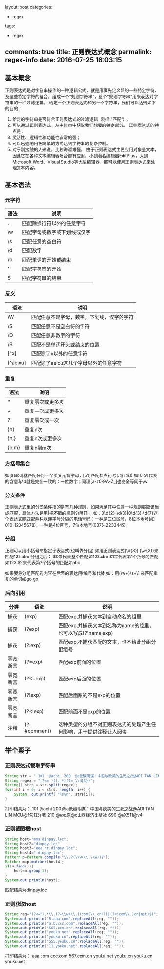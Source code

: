 layout: post
categories:
- regex

tags: 
- regex

comments: true
title: 正则表达式概念
permalink: regex-info
date: 2016-07-25 16:03:15
---
## 基本概念

正则表达式是对字符串操作的一种逻辑公式，就是用事先定义好的一些特定字符、及这些特定字符的组合，组成一个“规则字符串”，这个“规则字符串”用来表达对字符串的一种过滤逻辑。
给定一个正则表达式和另一个字符串，我们可以达到如下的目的：
1. 给定的字符串是否符合正则表达式的过滤逻辑（称作“匹配”）；
2. 可以通过正则表达式，从字符串中获取我们想要的特定部分。
正则表达式的特点是：
1. 灵活性、逻辑性和功能性非常的强；
2. 可以迅速地用极简单的方式达到字符串的复杂控制。
3. 对于刚接触的人来说，比较晦涩难懂。
由于正则表达式主要应用对象是文本，因此它在各种文本编辑器场合都有应用，小到著名编辑器EditPlus，大到Microsoft Word、Visual Studio等大型编辑器，都可以使用正则表达式来处理文本内容。

## 基本语法

### 元字符

语法 | 说明 
-----|------
. | 匹配除换行符以外的任意字符
\w | 匹配字母或数字或下划线或汉字
\s | 匹配任意的空白符
\d | 匹配数字
\b | 匹配单词的开始或结束
^ | 匹配字符串的开始
$ | 匹配字符串的结束


### 反义

语法 | 说明 
-----|------
\W | 匹配任意不是字母，数字，下划线，汉字的字符
\S | 匹配任意不是空白符的字符
\D | 匹配任意非数字的字符
\B | 匹配不是单词开头或结束的位置
[^x] | 匹配除了x以外的任意字符
[^aeiou] | 匹配除了aeiou这几个字母以外的任意字符


### 重复
语法 | 说明 
-----|------
* | 重复零次或更多次
+ | 重复一次或更多次
? | 重复零次或一次
{n} | 重复n次
{n,} | 重复n次或更多次
{n,m} | 重复n到m次


### 方括号集合
如[aeiou]就匹配任何一个英文元音字母，[.?!]匹配标点符号(.或?或!)
如[0-9]代表的含意与\d就是完全一致的：一位数字；同理[a-z0-9A-Z_]也完全等同于\w

### 分支条件
正则表达式里的分支条件指的是有几种规则，如果满足其中任意一种规则都应该当成匹配，具体方法是用|把不同的规则分隔开。
如：0\d{2}-\d{8}|0\d{3}-\d{7}这个表达式能匹配两种以连字号分隔的电话号码：一种是三位区号，8位本地号(如010-12345678)，一种是4位区号，7位本地号(0376-2233445)。

### 分组
正则可以用小括号来指定子表达式(也叫做分组)
如用正则表达式(\d{3}).(\w{3})来匹配123.abc
分组之后：
$0来代表整个匹配如123.abc
$1来代表第1个括号的匹配如123
$2来代表第2个括号的匹配如abc
 
如果要将分组匹配的内容在后面的表达用\编号和代替
如：用(\w+)\s+\1 来匹配重复的单词如go go

### 后向引用
分类 | 语法 | 说明 
-----|-----|------
捕获 | (exp) | 匹配exp,并捕获文本到自动命名的组里
捕获  | (?<name>exp) | 匹配exp,并捕获文本到名称为name的组里，也可以写成(?'name'exp)
捕获  | (?:exp) | 匹配exp,不捕获匹配的文本，也不给此分组分配组号
零宽断言  | (?=exp)  | 匹配exp前面的位置
零宽断言  | (?<=exp)  | 匹配exp后面的位置
零宽断言  | (?!exp)  | 匹配后面跟的不是exp的位置
零宽断言  | (?<!exp)  | 匹配前面不是exp的位置
注释  | (?#comment)  | 这种类型的分组不对正则表达式的处理产生任何影响，用于提供注释让人阅读

## 举个栗子

### 正则表达式截取字符串
``` java
String str = " 101  @achi  200  @a低碳阴谋：中国与欧美的生死之战@ADI TAN LIN MOU@f勾红洋著  210  @a太原@c山西经济出版社  690  @aX511@v4"; 
String regex = "(?<= )([.]*)(?= \\d{3})"; 
String[] strs = str.split(regex); 
for(int i = 0; i < strs. length; i++) { 
    System. out.printf( "%s%n", strs[i]); 
}
```
打印结果为：
 101  @achi
 200  @a低碳阴谋：中国与欧美的生死之战@ADI TAN LIN MOU@f勾红洋著
 210  @a太原@c山西经济出版社
 690  @aX511@v4

### 正则截图根host
```java
String host="mms.dinpay.loc";
String host2="dinpay.loc";
String host3="eee.rr.dinpay.loc";
String host4=".dinpay.loc";
Pattern p=Pattern.compile("\\.?(\\w+\\.\\w+)$");
Matcher m=p.matcher(host4);
if(m.find()){
    host=m.group(1);
}
System.out.println(host);
```
匹配结果为dinpay.loc

### 正则获取host

```java
String reg="(?<=^).*\\.(?=\\w+\\.((com(\\.cn)?)|(?<!com\\.)cn|net)$)";
System.out.println("5.aaa.com".replaceAll(reg, ""));
System.out.println("a.b.ccc.com".replaceAll(reg, ""));
System.out.println("567.com.cn".replaceAll(reg, ""));
System.out.println("youku.net".replaceAll(reg, ""));
System.out.println("youku.cn".replaceAll(reg, ""));
System.out.println("555.youku.cn".replaceAll(reg, ""));
System.out.println("11.youku.net".replaceAll(reg, ""));
```

打印结果为：
aaa.com
ccc.com
567.com.cn
youku.net
youku.cn
youku.cn
youku.net  

